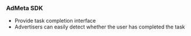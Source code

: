 ### AdMeta SDK

- Provide task completion interface
- Advertisers can easily detect whether the user has completed the task
